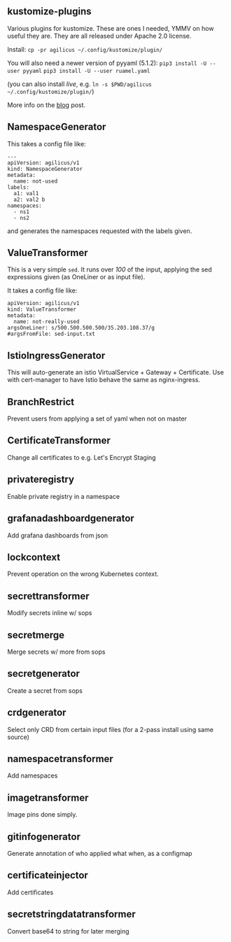 ## kustomize-plugins
Various plugins for kustomize. These are ones I needed,
YMMV on how useful they are. They are all released under
Apache 2.0 license.

Install: `cp -pr agilicus ~/.config/kustomize/plugin/`

You will also need a newer version of pyyaml (5.1.2):
`pip3 install -U --user pyyaml`
`pip3 install -U --user ruamel.yaml`

(you can also install _live_, e.g. `ln -s $PWD/agilicus ~/.config/kustomize/plugin/`)

More info on the [blog](https://www.agilicus.com/kustomize-plugin-examples/) post.

## NamespaceGenerator

This takes a config file like:
```
---
apiVersion: agilicus/v1
kind: NamespaceGenerator
metadata:
  name: not-used
labels:
  a1: val1
  a2: val2 b
namespaces:
  - ns1
  - ns2
```

and generates the namespaces requested with the labels given.

## ValueTransformer

This is a very simple `sed`. It runs over *100* of the input,
applying the sed expressions given (as OneLiner or as input file).

It takes a config file like:

```
apiVersion: agilicus/v1
kind: ValueTransformer
metadata:
  name: not-really-used
argsOneLiner: s/500.500.500.500/35.203.108.37/g
#argsFromFile: sed-input.txt
```

## IstioIngressGenerator

This will auto-generate an istio VirtualService + Gateway + Certificate.
Use with cert-manager to have Istio behave the same as nginx-ingress.

## BranchRestrict

Prevent users from applying a set of yaml when not on master

## CertificateTransformer

Change all certificates to e.g. Let's Encrypt Staging

## privateregistry

Enable private registry in a namespace

## grafanadashboardgenerator

Add grafana dashboards from json

## lockcontext

Prevent operation on the wrong Kubernetes context.

## secrettransformer

Modify secrets inline w/ sops

## secretmerge

Merge secrets w/ more from sops

## secretgenerator

Create a secret from sops

## crdgenerator

Select only CRD from certain input files (for a 2-pass install using same source)

## namespacetransformer

Add namespaces

## imagetransformer

Image pins done simply.

## gitinfogenerator

Generate annotation of who applied what when, as a configmap

## certificateinjector

Add certificates

## secretstringdatatransformer

Convert base64 to string for later merging
